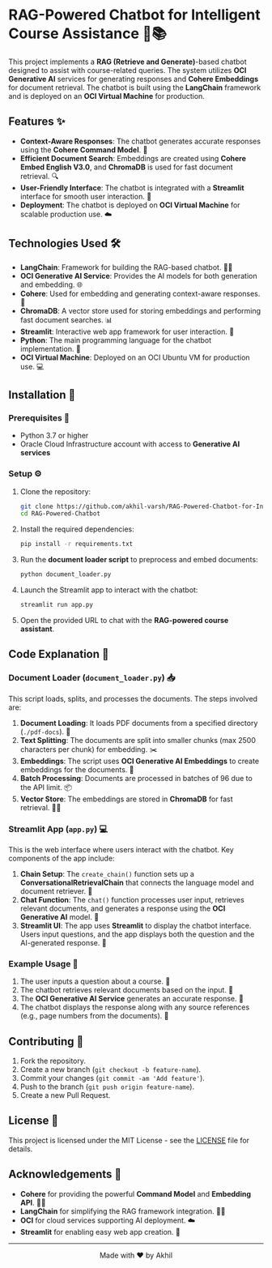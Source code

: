 # RAG-Powered Chatbot for Intelligent Course Assistance 🤖📚

This project implements a **RAG (Retrieve and Generate)**-based chatbot designed to assist with course-related queries. The system utilizes **OCI Generative AI** services for generating responses and **Cohere Embeddings** for document retrieval. The chatbot is built using the **LangChain** framework and is deployed on an **OCI Virtual Machine** for production.

## Features ✨

- **Context-Aware Responses**: The chatbot generates accurate responses using the **Cohere Command Model**. 🤖
- **Efficient Document Search**: Embeddings are created using **Cohere Embed English V3.0**, and **ChromaDB** is used for fast document retrieval. 🔍
- **User-Friendly Interface**: The chatbot is integrated with a **Streamlit** interface for smooth user interaction. 💬
- **Deployment**: The chatbot is deployed on **OCI Virtual Machine** for scalable production use. ☁️

## Technologies Used 🛠️

- **LangChain**: Framework for building the RAG-based chatbot. 🦜🔗
- **OCI Generative AI Service**: Provides the AI models for both generation and embedding. 🌐
- **Cohere**: Used for embedding and generating context-aware responses. 📖
- **ChromaDB**: A vector store used for storing embeddings and performing fast document searches. 📊
- **Streamlit**: Interactive web app framework for user interaction. 🌈
- **Python**: The main programming language for the chatbot implementation. 🐍
- **OCI Virtual Machine**: Deployed on an OCI Ubuntu VM for production use. 💻

## Installation 🔧

### Prerequisites 📝

- Python 3.7 or higher
- Oracle Cloud Infrastructure account with access to **Generative AI services**

### Setup ⚙️

1. Clone the repository:
    ```bash
    git clone https://github.com/akhil-varsh/RAG-Powered-Chatbot-for-Intelligent-Course-Assistance.git
    cd RAG-Powered-Chatbot
    ```

2. Install the required dependencies:
    ```bash
    pip install -r requirements.txt
    ```

3. Run the **document loader script** to preprocess and embed documents:
    ```bash
    python document_loader.py
    ```

4. Launch the Streamlit app to interact with the chatbot:
    ```bash
    streamlit run app.py
    ```

5. Open the provided URL to chat with the **RAG-powered course assistant**.

## Code Explanation 📝

### Document Loader (`document_loader.py`) 📥

This script loads, splits, and processes the documents. The steps involved are:

1. **Document Loading**: It loads PDF documents from a specified directory (`./pdf-docs`). 📑
2. **Text Splitting**: The documents are split into smaller chunks (max 2500 characters per chunk) for embedding. ✂️
3. **Embeddings**: The script uses **OCI Generative AI Embeddings** to create embeddings for the documents. 🔐
4. **Batch Processing**: Documents are processed in batches of 96 due to the API limit. 📦
5. **Vector Store**: The embeddings are stored in **ChromaDB** for fast retrieval. 🏃‍♂️

### Streamlit App (`app.py`) 💻

This is the web interface where users interact with the chatbot. Key components of the app include:

1. **Chain Setup**: The `create_chain()` function sets up a **ConversationalRetrievalChain** that connects the language model and document retriever. 🔗
2. **Chat Function**: The `chat()` function processes user input, retrieves relevant documents, and generates a response using the **OCI Generative AI** model. 💬
3. **Streamlit UI**: The app uses **Streamlit** to display the chatbot interface. Users input questions, and the app displays both the question and the AI-generated response. 🌟

### Example Usage 📌

1. The user inputs a question about a course. 📝
2. The chatbot retrieves relevant documents based on the input. 📄
3. The **OCI Generative AI Service** generates an accurate response. 🧠
4. The chatbot displays the response along with any source references (e.g., page numbers from the documents). 🔖

## Contributing 🤝

1. Fork the repository.
2. Create a new branch (`git checkout -b feature-name`).
3. Commit your changes (`git commit -am 'Add feature'`).
4. Push to the branch (`git push origin feature-name`).
5. Create a new Pull Request.

## License 📜

This project is licensed under the MIT License - see the [LICENSE](LICENSE) file for details.

## Acknowledgements 🙏

- **Cohere** for providing the powerful **Command Model** and **Embedding API**. 🧑‍💻
- **LangChain** for simplifying the RAG framework integration. 🦜🔗
- **OCI** for cloud services supporting AI deployment. ☁️
- **Streamlit** for enabling easy web app creation. 🌟

---

<p align="center">
  Made with ❤️ by Akhil
</p>
